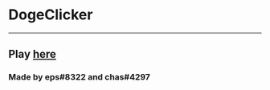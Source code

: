 # DogeClicker
---------------------
## Play [here](https://eps36.github.io/dogeclicker/)


### Made by eps#8322 and chas#4297



